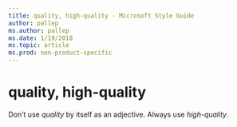 ```yaml
---
title: quality, high-quality - Microsoft Style Guide
author: pallep
ms.author: pallep
ms.date: 1/19/2018
ms.topic: article
ms.prod: non-product-specific
---
```


# quality, high-quality

Don’t use *quality* by itself as an adjective. Always use *high-quality*.
